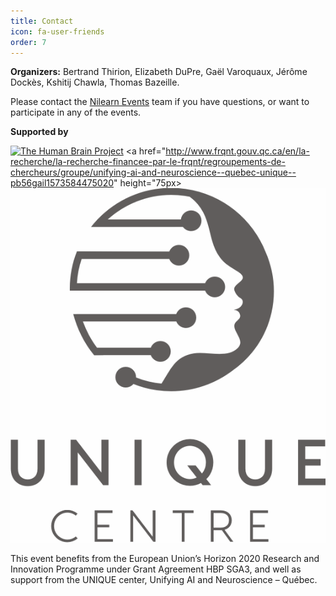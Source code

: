 ```yaml
---
title: Contact
icon: fa-user-friends
order: 7
---
```


**Organizers:** Bertrand Thirion, Elizabeth DuPre, Gaël Varoquaux, Jérôme Dockès, Kshitij Chawla, Thomas Bazeille.

Please contact the [Nilearn Events](mailto:nilearn.events@gmail.com) team if you have questions, or want to participate in any of the events.

**Supported by**

[![The Human Brain
Project](https://sos-ch-dk-2.exo.io/public-website-production/img/HBP.png)](https://www.humanbrainproject.eu/en/)
<a
href="http://www.frqnt.gouv.qc.ca/en/la-recherche/la-recherche-financee-par-le-frqnt/regroupements-de-chercheurs/groupe/unifying-ai-and-neuroscience--quebec-unique--pb56gail1573584475020" height="75px>
<img src="unique-logo.png" alt='Unifying AI and Neuroscience – Québec
(UNIQUE)'> </a>

This event benefits from the European Union’s Horizon 2020 Research and
Innovation Programme under Grant Agreement HBP SGA3, and well as support
from the UNIQUE center, Unifying AI and Neuroscience – Québec.
